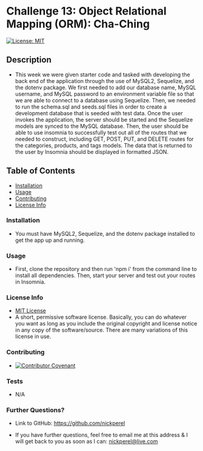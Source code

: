 # Challenge 13: Object Relational Mapping (ORM): Cha-Ching
  [![License: MIT](https://img.shields.io/badge/License-MIT-yellow.svg)](https://opensource.org/licenses/MIT)

  ## Description
  
  * This week we were given starter code and tasked with developing the back end of the application through the use of MySQL2, Sequelize, and the dotenv package. We first needed to add our database name, MySQL username, and MySQL password to an environment variable file so that we are able to connect to a database using Sequelize. Then, we needed to run the schema.sql and seeds.sql files in order to create a development database that is seeded with test data. Once the user invokes the application, the server should be started and the Sequelize models are synced to the MySQL database. Then, the user should be able to use insomnia to successfully test out all of the routes that we needed to construct, including GET, POST, PUT, and DELETE routes for the categories, products, and tags models. The data that is returned to the user by Insomnia should be displayed in formatted JSON.

  ## Table of Contents

  * [Installation](#installation)
  * [Usage](#usage)
  * [Contributing](#contributing)
  * [License Info](#license-info)

  ### Installation
  
  * You must have MySQL2, Sequelize, and the dotenv package installed to get the app up and running.

  ### Usage

  * First, clone the repository and then run 'npm i' from the command line to install all dependencies. Then, start your server and test out your routes in Insomnia.

  ### License Info
  * [MIT License](https://opensource.org/licenses/MIT)
  * A short, permissive software license. Basically, you can do whatever you want as long as you include the original copyright and license notice in any copy of the software/source.  There are many variations of this license in use.
  
  ### Contributing

  * [![Contributor Covenant](https://img.shields.io/badge/Contributor%20Covenant-2.1-4baaaa.svg)](code_of_conduct.md)

  ### Tests

  * N/A

  ### Further Questions?

  * Link to GitHub: https://github.com/nickperel

  * If you have further questions, feel free to email me at this address & I will get back to you as soon as I can: nickperel@live.com

